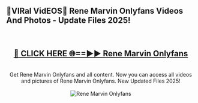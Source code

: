 <h2>🔴VIRal VidEOS🔴 Rene Marvin Onlyfans Videos And Photos - Update Files 2025!</h2>
<br>
<div align="center">
<h2><a href="https://virallinks.top/odZfE0" rel="nofollow">🔴 CLICK HERE 🌐==►► Rene Marvin Onlyfans</a></h2>
<br>
Get Rene Marvin Onlyfans and all content. Now you can access all videos and pictures of Rene Marvin Onlyfans. New Updated Files 2025!
<br>
<br>
<a href="https://virallinks.top/odZfE0" rel="nofollow" data-target="animated-image.originalLink"><img src="https://i.imgur.com/dJHk4Zq.gif)" alt="Rene Marvin Onlyfans" style="max-width: 100%; display: inline-block;" data-target="animated-image.originalImage"></a>
</div>
<br>
